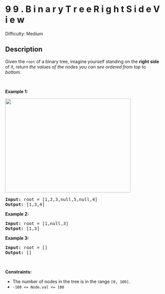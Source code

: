 # 9 9 .   B i n a r y   T r e e   R i g h t   S i d e   V i e w

Difficulty: Medium
## Description
<p>Given the <code>root</code> of a binary tree, imagine yourself standing on the <strong>right side</strong> of it, return <em>the values of the nodes you can see ordered from top to bottom</em>.</p>
<p> </p>
<p><strong class="example">Example 1:</strong></p>
<img alt="" src="https://assets.leetcode.com/uploads/2021/02/14/tree.jpg" style="width: 401px; height: 301px;"/>
<pre><strong>Input:</strong> root = [1,2,3,null,5,null,4]
<strong>Output:</strong> [1,3,4]
</pre>
<p><strong class="example">Example 2:</strong></p>
<pre><strong>Input:</strong> root = [1,null,3]
<strong>Output:</strong> [1,3]
</pre>
<p><strong class="example">Example 3:</strong></p>
<pre><strong>Input:</strong> root = []
<strong>Output:</strong> []
</pre>
<p> </p>
<p><strong>Constraints:</strong></p>
<ul>
<li>The number of nodes in the tree is in the range <code>[0, 100]</code>.</li>
<li><code>-100 &lt;= Node.val &lt;= 100</code></li>
</ul>
